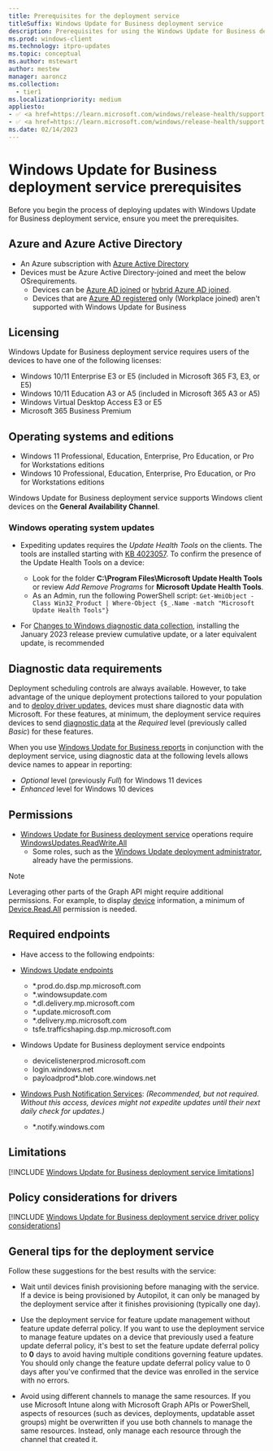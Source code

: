 ```yaml
---
title: Prerequisites for the deployment service
titleSuffix: Windows Update for Business deployment service
description: Prerequisites for using the Windows Update for Business deployment service for updating devices in your organization. 
ms.prod: windows-client
ms.technology: itpro-updates
ms.topic: conceptual
ms.author: mstewart
author: mestew
manager: aaroncz
ms.collection:
  - tier1
ms.localizationpriority: medium
appliesto: 
- ✅ <a href=https://learn.microsoft.com/windows/release-health/supported-versions-windows-client target=_blank>Windows 11</a>
- ✅ <a href=https://learn.microsoft.com/windows/release-health/supported-versions-windows-client target=_blank>Windows 10</a>
ms.date: 02/14/2023
---
```


# Windows Update for Business deployment service prerequisites
<!--7512398-->
Before you begin the process of deploying updates with Windows Update for Business deployment service, ensure you meet the prerequisites.

## Azure and Azure Active Directory

- An Azure subscription with [Azure Active Directory](/azure/active-directory/)
- Devices must be Azure Active Directory-joined and meet the below OSrequirements.
  - Devices can be [Azure AD joined](/azure/active-directory/devices/concept-azure-ad-join) or [hybrid Azure AD joined](/azure/active-directory/devices/concept-azure-ad-join-hybrid).
  - Devices that are [Azure AD registered](/azure/active-directory/devices/concept-azure-ad-register) only (Workplace joined) aren't supported with Windows Update for Business

## Licensing

Windows Update for Business deployment service requires users of the devices to have one of the following licenses:

- Windows 10/11 Enterprise E3 or E5 (included in Microsoft 365 F3, E3, or E5)
- Windows 10/11 Education A3 or A5 (included in Microsoft 365 A3 or A5)
- Windows Virtual Desktop Access E3 or E5
- Microsoft 365 Business Premium

## Operating systems and editions

- Windows 11 Professional, Education, Enterprise, Pro Education, or Pro for Workstations editions
- Windows 10 Professional, Education, Enterprise, Pro Education, or Pro for Workstations editions

Windows Update for Business deployment service supports Windows client devices on the  **General Availability Channel**.

### Windows operating system updates

- Expediting updates requires the *Update Health Tools* on the clients. The tools are installed starting with [KB 4023057](https://support.microsoft.com/topic/kb4023057-update-for-windows-10-update-service-components-fccad0ca-dc10-2e46-9ed1-7e392450fb3a). To confirm the presence of the Update Health Tools on a device:
  - Look for the folder **C:\Program Files\Microsoft Update Health Tools** or review *Add Remove Programs* for **Microsoft Update Health Tools**.
  - As an Admin, run the following PowerShell script:  `Get-WmiObject -Class Win32_Product | Where-Object {$_.Name -match "Microsoft Update Health Tools"}`

- For [Changes to Windows diagnostic data collection](/windows/privacy/changes-to-windows-diagnostic-data-collection#services-that-rely-on-enhanced-diagnostic-data), installing the January 2023 release preview cumulative update, or a later equivalent update, is recommended

## Diagnostic data requirements

Deployment scheduling controls are always available. However, to take advantage of the unique deployment protections tailored to your population and to [deploy driver updates](deployment-service-drivers.md), devices must share diagnostic data with Microsoft. For these features, at minimum, the deployment service requires devices to send [diagnostic data](/windows/privacy/configure-windows-diagnostic-data-in-your-organization#diagnostic-data-settings) at the *Required* level (previously called *Basic*) for these features.

When you use [Windows Update for Business reports](wufb-reports-overview.md) in conjunction with the deployment service, using diagnostic data at the following levels allows device names to appear in reporting:

- *Optional* level (previously *Full*) for Windows 11 devices
- *Enhanced* level for Windows 10 devices

## Permissions

- [Windows Update for Business deployment service](/graph/api/resources/adminwindowsupdates) operations require [WindowsUpdates.ReadWrite.All](/graph/permissions-reference#windows-updates-permissions)
  - Some roles, such as the [Windows Update deployment administrator](/azure/active-directory/roles/permissions-reference#windows-update-deployment-administrator), already have the permissions.

> [!NOTE]
> Leveraging other parts of the Graph API might require additional permissions. For example, to display [device](/graph/api/resources/device) information, a minimum of [Device.Read.All](/graph/permissions-reference#device-permissions) permission is needed.

## Required endpoints

- Have access to the following endpoints:

- [Windows Update endpoints](/windows/privacy/manage-windows-1809-endpoints#windows-update)
    - *.prod.do.dsp.mp.microsoft.com
    - *.windowsupdate.com
    - *.dl.delivery.mp.microsoft.com
    - *.update.microsoft.com
    - *.delivery.mp.microsoft.com
    - tsfe.trafficshaping.dsp.mp.microsoft.com
- Windows Update for Business deployment service endpoints 

    - devicelistenerprod.microsoft.com
    - login.windows.net
    - payloadprod*.blob.core.windows.net

- [Windows Push Notification Services](/windows/uwp/design/shell/tiles-and-notifications/firewall-allowlist-config): *(Recommended, but not required. Without this access, devices might not expedite updates until their next daily check for updates.)*
    - *.notify.windows.com


## Limitations

<!--Using include for deployment service limitations-->
[!INCLUDE [Windows Update for Business deployment service limitations](./includes/wufb-deployment-limitations.md)]

## Policy considerations for drivers

<!--Using include for Policy considerations for drivers-->
[!INCLUDE [Windows Update for Business deployment service driver policy considerations](./includes/wufb-deployment-driver-policy-considerations.md)]


## General tips for the deployment service

Follow these suggestions for the best results with the service:

- Wait until devices finish provisioning before managing with the service. If a device is being provisioned by Autopilot, it can only be managed by the deployment service after it finishes provisioning (typically one day).

- Use the deployment service for feature update management without feature update deferral policy. If you want to use the deployment service to manage feature updates on a device that previously used a feature update deferral policy, it's best to set the feature update deferral policy to **0** days to avoid having multiple conditions governing feature updates. You should only change the feature update deferral policy value to 0 days after you've confirmed that the device was enrolled in the service with no errors.

- Avoid using different channels to manage the same resources. If you use Microsoft Intune along with Microsoft Graph APIs or PowerShell, aspects of resources (such as devices, deployments, updatable asset groups) might be overwritten if you use both channels to manage the same resources. Instead, only manage each resource through the channel that created it.
